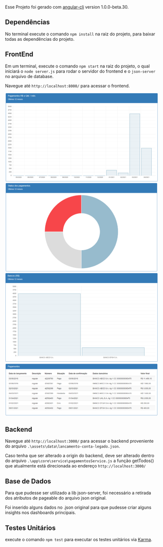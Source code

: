 Esse Projeto foi gerado com [angular-cli](https://github.com/angular/angular-cli) version 1.0.0-beta.30.

## Dependências

No terminal execute o comando `npm install` na raiz do projeto, para baixar todas as dependências do projeto. 


## FrontEnd

Em um terminal, execute o comando `npm start` na raiz do projeto, o qual iniciará o `node server.js` para rodar o servidor do frontend e o `json-server` no arquivo de database. 

Navegue até `http://localhost:8000/` para acessar o frontend.

<img src="https://github.com//VitorHeser/DesafioCielo2/blob/develop/app/assets/print/screen1.PNG?raw=true" alt="exemplo1.PNG">
<img src="https://github.com//VitorHeser/DesafioCielo2/blob/develop/app/assets/print/screen2.PNG?raw=true" alt="exemplo2.PNG">
<img src="https://github.com//VitorHeser/DesafioCielo2/blob/develop/app/assets/print/screen3.PNG?raw=true" alt="exemplo3.PNG">
<img src="https://github.com//VitorHeser/DesafioCielo2/blob/develop/app/assets/print/screen4.PNG?raw=true" alt="exemplo4.PNG">


## Backend

Navegue até `http://localhost:3000/` para acessar o backend proveniente do arquivo `.\assets\data\lancamento-conta-legado.json`.

Caso tenha que ser alterado a origin do backend, deve ser alterado dentro do arquivo `.\app\core\service\pagamentosService.js` a função getTodos() que atualmente está direcionada ao endereço `http://localhost:3000/`

## Base de Dados

Para que pudesse ser utilizado a lib json-server, foi necessário a retirada dos atributos de pageable do arquivo json original.

Foi inserido alguns dados no .json original para que pudesse criar alguns insights nos dashboards principais.

## Testes Unitários

execute o comando `npm test` para executar os testes unitários via [Karma](https://karma-runner.github.io).


